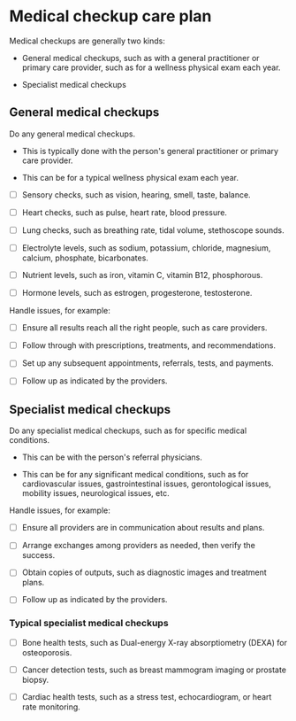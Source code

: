# Medical checkup care plan

Medical checkups are generally two kinds:

* General medical checkups, such as with a general practitioner or primary care provider, such as for a wellness physical exam each year.

* Specialist medical checkups


## General medical checkups

Do any general medical checkups.

* This is typically done with the person's general practitioner or primary care provider.

* This can be for a typical wellness physical exam each year.
  
- [ ] Sensory checks, such as vision, hearing, smell, taste, balance.

- [ ] Heart checks, such as pulse, heart rate, blood pressure.

- [ ] Lung checks, such as breathing rate, tidal volume, stethoscope sounds.

- [ ] Electrolyte levels, such as sodium, potassium, chloride, magnesium, calcium, phosphate, bicarbonates. 

- [ ] Nutrient levels, such as iron, vitamin C, vitamin B12, phosphorous.

- [ ] Hormone levels, such as estrogen, progesterone, testosterone.

Handle issues, for example:

- [ ] Ensure all results reach all the right people, such as care providers.

- [ ] Follow through with prescriptions, treatments, and recommendations.

- [ ] Set up any subsequent appointments, referrals, tests, and payments.

- [ ] Follow up as indicated by the providers.


## Specialist medical checkups

Do any specialist medical checkups, such as for specific medical conditions.

* This can be with the person's referral physicians.

* This can be for any significant medical conditions, such as for cardiovascular issues, gastrointestinal issues, gerontological issues, mobility issues, neurological issues, etc.

Handle issues, for example:

- [ ] Ensure all providers are in communication about results and plans.

- [ ] Arrange exchanges among providers as needed, then verify the success.

- [ ] Obtain copies of outputs, such as diagnostic images and treatment plans.

- [ ] Follow up as indicated by the providers.


### Typical specialist medical checkups

- [ ] Bone health tests, such as Dual-energy X-ray absorptiometry (DEXA) for osteoporosis.

- [ ] Cancer detection tests, such as breast mammogram imaging or prostate biopsy.
  
- [ ] Cardiac health tests, such as a stress test, echocardiogram, or heart rate monitoring.

